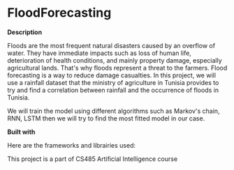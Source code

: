 # FloodForecasting

**Description**

Floods are the most frequent natural disasters caused by an overflow of water. They have immediate impacts such as loss of human life, deterioration of health conditions, and mainly property damage, especially agricultural lands. That's why floods represent a threat to the farmers. Flood forecasting is a way to reduce damage casualties. In this project, we will use a rainfall dataset that the ministry of agriculture in Tunisia provides to try and find a correlation between rainfall and the occurrence of floods in Tunisia. 

We will train the model using different algorithms such as Markov's chain, RNN, LSTM then we will try to find the most fitted model in our case. 

**Built with**

Here are the frameworks and librairies used: 


This project is a part of CS485 Artificial Intelligence course 

